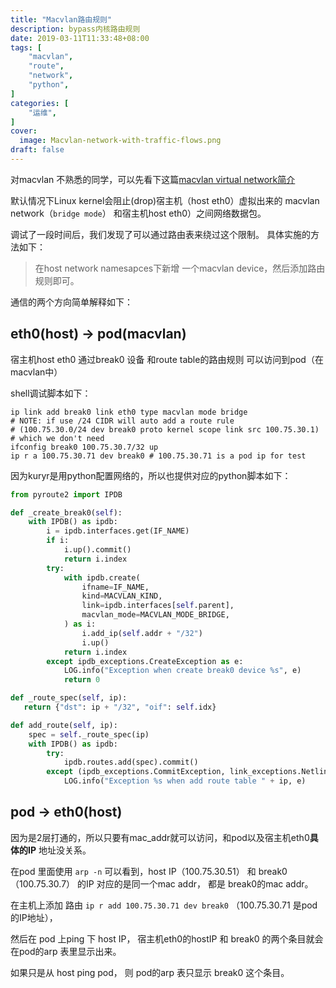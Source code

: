 ```yaml
---
title: "Macvlan路由规则"
description: bypass内核路由规则
date: 2019-03-11T11:33:48+08:00
tags: [
    "macvlan",
    "route",
    "network",
    "python",
]
categories: [
    "运维",
]
cover:
  image: Macvlan-network-with-traffic-flows.png
draft: false
---
```



对macvlan 不熟悉的同学，可以先看下这篇[macvlan virtual network简介](https://developers.redhat.com/blog/2018/10/22/introduction-to-linux-interfaces-for-virtual-networking/#macvlan)

默认情况下Linux kernel会阻止(drop)宿主机（host eth0）虚拟出来的 macvlan network（`bridge mode`） 和宿主机host eth0）之间网络数据包。

调试了一段时间后，我们发现了可以通过路由表来绕过这个限制。
具体实施的方法如下：

> 在host network namesapces下新增 一个macvlan device，然后添加路由规则即可。

通信的两个方向简单解释如下：
## eth0(host) -> pod(macvlan)

宿主机host eth0 通过break0 设备 和route table的路由规则 可以访问到pod（在macvlan中）
 
shell调试脚本如下：
```shell
ip link add break0 link eth0 type macvlan mode bridge
# NOTE: if use /24 CIDR will auto add a route rule 
# (100.75.30.0/24 dev break0 proto kernel scope link src 100.75.30.1) 
# which we don't need
ifconfig break0 100.75.30.7/32 up 
ip r a 100.75.30.71 dev break0 # 100.75.30.71 is a pod ip for test
```

因为kuryr是用python配置网络的，所以也提供对应的python脚本如下：
```python
from pyroute2 import IPDB

def _create_break0(self):
    with IPDB() as ipdb:
        i = ipdb.interfaces.get(IF_NAME)
        if i:
            i.up().commit()
            return i.index
        try:
            with ipdb.create(
                ifname=IF_NAME,
                kind=MACVLAN_KIND,
                link=ipdb.interfaces[self.parent],
                macvlan_mode=MACVLAN_MODE_BRIDGE,
            ) as i:
                i.add_ip(self.addr + "/32")
                i.up()
            return i.index
        except ipdb_exceptions.CreateException as e:
            LOG.info("Exception when create break0 device %s", e)
            return 0

def _route_spec(self, ip):
   return {"dst": ip + "/32", "oif": self.idx}

def add_route(self, ip):
    spec = self._route_spec(ip)
    with IPDB() as ipdb:
        try:
            ipdb.routes.add(spec).commit()
        except (ipdb_exceptions.CommitException, link_exceptions.NetlinkError) as e:
            LOG.info("Exception %s when add route table " + ip, e)
```


## pod -> eth0(host)

因为是2层打通的，所以只要有mac_addr就可以访问，和pod以及宿主机eth0**具体的IP** 地址没关系。

在pod 里面使用 `arp -n` 可以看到，host IP（100.75.30.51） 和 break0 （100.75.30.7）  的IP
对应的是同一个mac addr， 都是 break0的mac addr。


在主机上添加 路由 `ip r add 100.75.30.71 dev break0` （100.75.30.71 是pod 的IP地址），

然后在 pod 上ping 下 host IP， 宿主机eth0的hostIP 和 break0 的两个条目就会在pod的arp 表里显示出来。

如果只是从 host ping pod， 则 pod的arp 表只显示 break0 这个条目。
